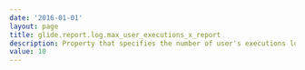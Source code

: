 ```yaml
---
date: '2016-01-01'
layout: page
title: glide.report.log.max_user_executions_x_report
description: Property that specifies the number of user's executions logged for each report
value: 10
---
```

